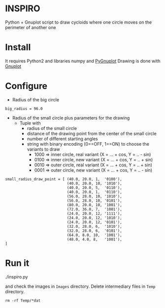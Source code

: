 # INSPIRO
Python + Gnuplot script to draw cycloids where one circle moves on the perimeter of another one

# Install
It requires Python2 and libraries numpy and [PyGnuplot](https://pypi.org/project/PyGnuplot/#description)
Drawing is done with [Gnuplot](http://www.gnuplot.info/)

# Configure
 - Radius of the big circle
```
big_radius = 96.0
```
 - Radius of the small circle plus parameters for the drawing
   - Tuple with 
     - radius of the small circle
     - distance of the drawing point from the center of the small circle
     - number of different starting angles
     - string with binary encoding (0==OFF, 1==ON) to choose the variants to draw
       - 1000 => inner circle, real variant (X = ... + cos, Y = .. - sin)
       - 0100 => inner circle, new  variant (X = ... + cos, Y = .. + sin) 
       - 0010 => outer circle, real variant (X = ... + cos, Y = .. + sin)
       - 0001 => outer circle, new  variant (X = ... + cos, Y = .. - sin)
```
small_radius_draw_point = [ (40.0, 20.0, 1,  '0100'),
                            (40.0, 20.0, 10, '1010'),
                            (40.0, 20.0, 5,  '0110'),
                            (40.0, 20.0, 1,  '0110'),
                            (56.0, 28.0, 10, '1010'), 
                            (56.0, 28.0, 10, '0101'), 
                            (80.0, 20.0, 10, '1001'), 
                            (72.0, 36.0, 7,  '1001'), 
                            (24.0, 20.0, 12, '1111'),
                            (24.0, 20.0, 12, '1010'),
                            (24.0, 20.0, 12, '0101'),
                            (32.0, 28.0, 6,  '1010'),
                            (32.0, 28.0, 6,  '0101'),
                            (64.0, 8.0, 10,  '1001'),
                            (48.0, 4.0, 8,   '1001'),
]
```

# Run it 
./inspiro.py

and check the images in `Images` directory. Delete intermediary files in `Temp` directory.

`rm -rf Temp/*dat`

